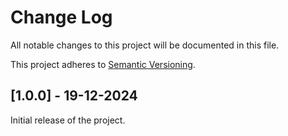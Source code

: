 # Change Log
All notable changes to this project will be documented in this file.

This project adheres to [Semantic Versioning](http://semver.org/).

## [1.0.0] - 19-12-2024

Initial release of the project.
